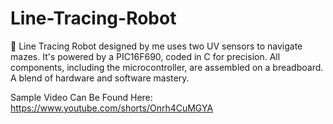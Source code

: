 # Line-Tracing-Robot
🤖 Line Tracing Robot designed by me uses two UV sensors to navigate mazes. It's powered by a PIC16F690, coded in C for precision. All components, including the microcontroller, are assembled on a breadboard. A blend of hardware and software mastery.

Sample Video Can Be Found Here: https://www.youtube.com/shorts/Onrh4CuMGYA

